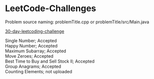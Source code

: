 # LeetCode-Challenges
Problem source naming: problemTitle.cpp or problemTitle/src/Main.java  

[30-day-leetcoding-challenge](https://leetcode.com/explore/challenge/card/30-day-leetcoding-challenge/)  

Single Number; Accepted  
Happy Number; Accepted  
Maximum Subarray; Accepted  
Move Zeroes; Accepted  
Best Time to Buy and Sell Stock II; Accepted  
Group Anagrams; Accepted  
Counting Elements; not uploaded  

